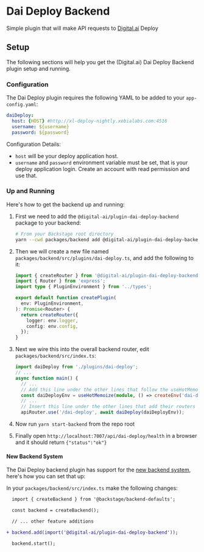 # Dai Deploy Backend

Simple plugin that will make API requests to [Digital.ai](https://digital.ai/products/deploy/) Deploy

## Setup

The following sections will help you get the (Digital.ai) Dai Deploy Backend plugin setup and running.

### Configuration

The Dai Deploy plugin requires the following YAML to be added to your `app-config.yaml`:

```yaml
daiDeploy:
  host: {HOST} #http://xl-deploy-nightly.xebialabs.com:4516
  username: ${username}
  password: ${password}
```

Configuration Details:

- `host` will be your deploy application host.
- `username` and `password` environment variable must be set, that is your deploy application login. Create an account with read permission and use that.

### Up and Running

Here's how to get the backend up and running:

1. First we need to add the `@digital-ai/plugin-dai-deploy-backend` package to your backend:

   ```sh
   # From your Backstage root directory
   yarn --cwd packages/backend add @digital-ai/plugin-dai-deploy-backend
   ```

2. Then we will create a new file named `packages/backend/src/plugins/dai-deploy.ts`, and add the
   following to it:

   ```ts
   import { createRouter } from '@digital-ai/plugin-dai-deploy-backend';
   import { Router } from 'express';
   import type { PluginEnvironment } from '../types';

   export default function createPlugin(
     env: PluginEnvironment,
   ): Promise<Router> {
     return createRouter({
       logger: env.logger,
       config: env.config,
     });
   }
   ```

3. Next we wire this into the overall backend router, edit `packages/backend/src/index.ts`:


   ```ts
   import daiDeploy from './plugins/dai-deploy';
   // ...
   async function main() {
     // ...
     // Add this line under the other lines that follow the useHotMemoize pattern
     const daiDeployEnv = useHotMemoize(module, () => createEnv('dai-deploy'));
     // ...
     // Insert this line under the other lines that add their routers to apiRouter in the same way
     apiRouter.use('/dai-deploy', await daiDeploy(daiDeployEnv));
   ```

4. Now run `yarn start-backend` from the repo root
5. Finally open `http://localhost:7007/api/dai-deploy/health` in a browser and it should return `{"status":"ok"}`

#### New Backend System

The Dai Deploy backend plugin has support for the [new backend system](https://backstage.io/docs/backend-system/), here's how you can set that up:

In your `packages/backend/src/index.ts` make the following changes:

```diff
  import { createBackend } from '@backstage/backend-defaults';

  const backend = createBackend();

  // ... other feature additions

+ backend.add(import('@digital-ai/plugin-dai-deploy-backend'));

  backend.start();
```
